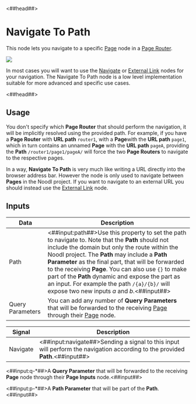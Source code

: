 <##head##>

# Navigate To Path

This node lets you navigate to a specific <span class="ndl-node">[Page](/nodes/navigation/page)</span> node in a <span class="ndl-node">[Page Router](/nodes/navigation/page-router)</span>.

<div class="ndl-image-with-background l">

![](/nodes/navigation/navigate-to-path/navigate-to-path.png)

</div>

In most cases you will want to use the <span class="ndl-node">[Navigate](/nodes/navigation/navigate)</span> or <span class="ndl-node">[External Link](/nodes/navigation/external-link)</span> nodes for your navigation. The <span class="ndl-node">Navigate To Path</span> node is a low level implementation suitable for more advanced and specific use cases.

<##head##>

## Usage

You don't specify which **Page Router** that should perform the navigation, it will be implicitly resolved using the provided path. For example, if you have a **Page Router** with **URL path** `router1`, with a **Page**with the **URL path** `page1`, which in turn contains an unnamed **Page** with the **URL path** `pageA`, providing the **Path** `/router1/page1/pageA/` will force the two **Page Routers** to navigate to the respective pages.

In a way, **Navigate To Path** is very much like writing a URL directly into the browser address bar. However the node is only used to navigate between **Pages** in the Noodl project. If you want to navigate to an external URL you should instead use the [External Link](nodes/navigation/external-link) node.

## Inputs

| Data                                           | Description                                                                                                                                                                                                                                                                                                                                                                                                                                                            |
| ---------------------------------------------- | ---------------------------------------------------------------------------------------------------------------------------------------------------------------------------------------------------------------------------------------------------------------------------------------------------------------------------------------------------------------------------------------------------------------------------------------------------------------------- |
| <span class="ndl-data">Path</span>             | <##input:path##>Use this property to set the path to navigate to. Note that the **Path** should not include the domain but only the route within the Noodl project. The **Path** may include a **Path Parameter** as the final part, that will be forwarded to the receiving **Page**. You can also use `{}` to make part of the **Path** dynamic and expose the part as an input. For example the path `/{a}/{b}/` will expose two new inputs _a_ and _b_.<##input##> |
| <span class="ndl-data">Query Parameters</span> | You can add any number of **Query Parameters** that will be forwarded to the receiving [Page](/nodes/navigation/page/) through their [Page](/nodes/navigation/page-inputs/) node.                                                                                                                                                                                                                                                                                      |

| Signal                                   | Description                                                                                                                   |
| ---------------------------------------- | ----------------------------------------------------------------------------------------------------------------------------- |
| <span class="ndl-signal">Navigate</span> | <##input:navigate##>Sending a signal to this input will perform the navigation according to the provided **Path**.<##input##> |

<span class="hidden-props-for-editor"><##input:q-\*##>A **Query Parameter** that will be forwarded to the receiving **Page** node through their **Page Inputs** node.<##input##></span>

<span class="hidden-props-for-editor"><##input:p-\*##>A **Path Parameter** that will be part of the **Path**.<##input##></span>
